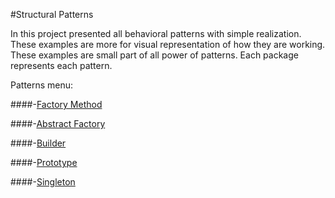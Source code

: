 #Structural Patterns

In this project presented all behavioral patterns with simple realization.
These examples are more for visual representation of how they are working.
These examples are small part of all power of patterns.
Each package represents each pattern.

Patterns menu:

####-[Factory Method](src/main/java/factory)

####-[Abstract Factory](src/main/java/abstract_factory)

####-[Builder](src/main/java/builder)

####-[Prototype](src/main/java/prototype)

####-[Singleton](src/main/java/singletone)